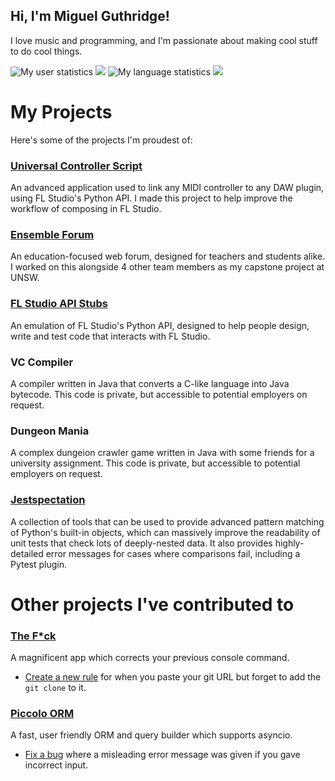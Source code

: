 ## Hi, I'm Miguel Guthridge!

I love music and programming, and I'm passionate about making cool stuff to do cool things.

![My user statistics](https://raw.githubusercontent.com/MiguelGuthridge/github-stats/master/generated/overview.svg#gh-dark-mode-only)
![](https://raw.githubusercontent.com/MiguelGuthridge/github-stats/master/generated/overview.svg#gh-light-mode-only)
![My language statistics](https://raw.githubusercontent.com/MiguelGuthridge/github-stats/master/generated/languages.svg#gh-dark-mode-only)
![](https://raw.githubusercontent.com/MiguelGuthridge/github-stats/master/generated/languages.svg#gh-light-mode-only)

# My Projects
Here's some of the projects I'm proudest of:

### [Universal Controller Script](https://github.com/MiguelGuthridge/Universal-Controller-Script)
An advanced application used to link any MIDI controller to any DAW plugin, using FL Studio's
Python API. I made this project to help improve the workflow of composing in FL Studio.

### [Ensemble Forum](https://github.com/EnsembleForum/Ensemble#readme)
An education-focused web forum, designed for teachers and students alike. I worked on this 
alongside 4 other team members as my capstone project at UNSW.

### [FL Studio API Stubs](https://github.com/MiguelGuthridge/FL-Studio-API-Stubs)
An emulation of FL Studio's Python API, designed to help people design, write and test code that
interacts with FL Studio.

### VC Compiler
A compiler written in Java that converts a C-like language into Java bytecode. This code is private,
but accessible to potential employers on request.

### Dungeon Mania
A complex dungeion crawler game written in Java with some friends for a university assignment.
This code is private, but accessible to potential employers on request.

### [Jestspectation](https://github.com/MiguelGuthridge/Jestspectation)
A collection of tools that can be used to provide advanced pattern matching of Python's built-in
objects, which can massively improve the readability of unit tests that check lots of deeply-nested
data. It also provides highly-detailed error messages for cases where comparisons fail, including a
Pytest plugin.

# Other projects I've contributed to

### [The F\*ck](https://github.com/nvbn/thefuck)
A magnificent app which corrects your previous console command.
* [Create a new rule](https://github.com/nvbn/thefuck/pull/1302) for when you paste your git URL
  but forget to add the `git clone` to it.

### [Piccolo ORM](https://github.com/piccolo-orm/piccolo)
A fast, user friendly ORM and query builder which supports asyncio.
* [Fix a bug](https://github.com/piccolo-orm/piccolo/pull/673) where a misleading error message 
  was given if you gave incorrect input.
